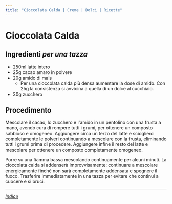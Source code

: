 ```yaml
---
title: "Cioccolata Calda | Creme | Dolci | Ricette"
---
```

# Cioccolata Calda

## Ingredienti *per una tazza*

- 250ml latte intero
- 25g cacao amaro in polvere
- 20g amido di mais
  - Per una cioccolata calda più densa aumentare la dose di amido. Con 25g la consistenza si avvicina a quella di un dolce al cucchiaio.
- 30g zucchero

## Procedimento

Mescolare il cacao, lo zucchero e l'amido in un pentolino con una frusta a mano, avendo cura di rompere tutti i grumi, per ottenere un composto sabbioso e omogeneo. Aggiungere circa un terzo del latte e scioglierci completamente le polveri continuando a mescolare con la frusta, eliminando tutti i grumi prima di procedere. Aggiungere infine il resto del latte e mescolare per ottenere un composto completamente omogeneo.

Porre su una fiamma bassa mescolando continuamente per alcuni minuti. La cioccolata calda si addenserà improvvisamente: continuare a mescolare energicamente finché non sarà completamente addensata e spegnere il fuoco. Trasferire immediatamente in una tazza per evitare che continui a cuocere e si bruci.

***

*[Indice](../..)*